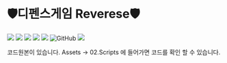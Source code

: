 # 🛡디펜스게임 Reverese🛡
<img src="https://img.shields.io/badge/C%23-239120?style=for-the-badge&logo=c-sharp&logoColor=white"> <img src="https://img.shields.io/badge/Unity-100000?style=for-the-badge&logo=unity&logoColor=white"> <img src="https://img.shields.io/badge/Firebase-039BE5?style=for-the-badge&logo=Firebase&logoColor=white"> 
<img src="https://img.shields.io/badge/Visual_Studio-5C2D91?style=for-the-badge&logo=visual%20studio&logoColor=white"> <img src="https://img.shields.io/badge/Visual_Studio_Code-0078D4?style=for-the-badge&logo=visual%20studio%20code&logoColor=white"> <img alt="GitHub" src ="https://img.shields.io/badge/GitHub-181717.svg?&style=for-the-badge&logo=GitHub&logoColor=white"/> <img src="https://img.shields.io/badge/microsoftazure-0078D4.svg?&style=for-the-badge&logo=microsoftazure&logoColor=white"/>


코드원본이 있습니다.
Assets -> 02.Scripts 에 들어가면 코드를 확인 할 수 있습니다.
